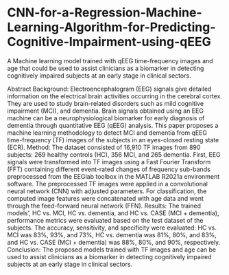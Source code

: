 # CNN-for-a-Regression-Machine-Learning-Algorithm-for-Predicting-Cognitive-Impairment-using-qEEG
A Machine learning model trained with qEEG time-frequency images and age that could be used to assist clinicians as a biomarker in detecting cognitively impaired subjects at an early stage in clinical sectors.

Abstract
Background: Electroencephalogram (EEG) signals give detailed information on the electrical brain activities occurring in the cerebral cortex. They are used to study brain-related disorders such as mild cognitive impairment (MCI), and dementia. Brain signals obtained using an EEG machine can be a neurophysiological biomarker for early diagnosis of dementia through quantitative EEG (qEEG) analysis. This paper proposes a machine learning methodology to detect MCI and dementia from qEEG time-frequency (TF) images of the subjects in an eyes-closed resting state (ECR). 
Method: The dataset consisted of 16,910 TF images from 890 subjects: 269 healthy controls (HC), 356 MCI, and 265 dementia. First, EEG signals were transformed into TF images using a Fast Fourier Transform (FFT) containing different event-rated changes of frequency sub-bands preprocessed from the EEGlab toolbox in the MATLAB R2021a environment software. The preprocessed TF images were applied in a convolutional neural network (CNN) with adjusted parameters. For classification, the computed image features were concatenated with age data and went through the feed-forward neural network (FFN). 
Results: The trained models’, HC vs. MCI, HC vs. dementia, and HC vs. CASE (MCI + dementia), performance metrics were evaluated based on the test dataset of the subjects. The accuracy, sensitivity, and specificity were evaluated: HC vs. MCI was 83%, 93%, and 73%, HC vs. dementia was 81%, 80%, and 83%, and HC vs. CASE (MCI + dementia) was 88%, 80%, and 90%, respectively. 
Conclusion: The proposed models trained with TF images and age can be used to assist clinicians as a biomarker in detecting cognitively impaired subjects at an early stage in clinical sectors.
